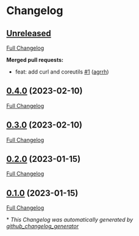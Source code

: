 # Changelog

## [Unreleased](https://github.com/agrrh/cider/tree/HEAD)

[Full Changelog](https://github.com/agrrh/cider/compare/0.4.0...HEAD)

**Merged pull requests:**

- feat: add curl and coreutils [\#1](https://github.com/agrrh/cider/pull/1) ([agrrh](https://github.com/agrrh))

## [0.4.0](https://github.com/agrrh/cider/tree/0.4.0) (2023-02-10)

[Full Changelog](https://github.com/agrrh/cider/compare/0.3.0...0.4.0)

## [0.3.0](https://github.com/agrrh/cider/tree/0.3.0) (2023-02-10)

[Full Changelog](https://github.com/agrrh/cider/compare/0.2.0...0.3.0)

## [0.2.0](https://github.com/agrrh/cider/tree/0.2.0) (2023-01-15)

[Full Changelog](https://github.com/agrrh/cider/compare/0.1.0...0.2.0)

## [0.1.0](https://github.com/agrrh/cider/tree/0.1.0) (2023-01-15)

[Full Changelog](https://github.com/agrrh/cider/compare/9e8a33be18d3f67edc824e1758b2058069121a62...0.1.0)



\* *This Changelog was automatically generated by [github_changelog_generator](https://github.com/github-changelog-generator/github-changelog-generator)*
